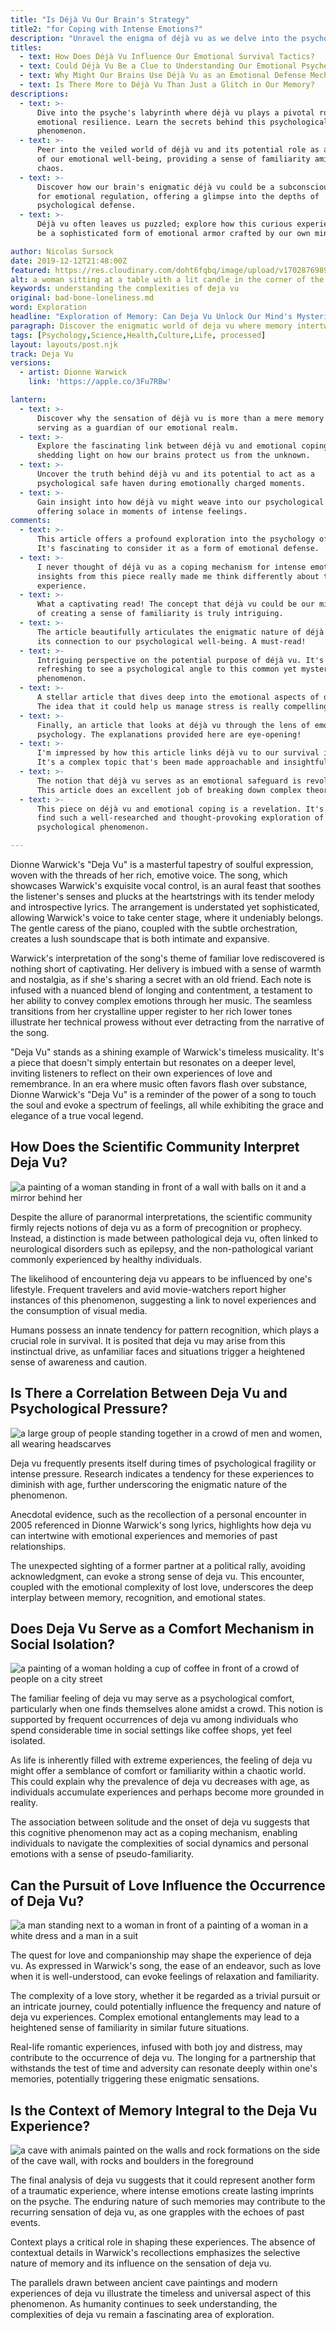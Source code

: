 ```yaml
---
title: "Is Déjà Vu Our Brain's Strategy"
title2: "for Coping with Intense Emotions?"
description: "Unravel the enigma of déjà vu as we delve into the psychology behind this mysterious phenomenon. Discover insights and implications on our emotional coping mechanisms."
titles:
  - text: How Does Déjà Vu Influence Our Emotional Survival Tactics?
  - text: Could Déjà Vu Be a Clue to Understanding Our Emotional Psyche?
  - text: Why Might Our Brains Use Déjà Vu as an Emotional Defense Mechanism?
  - text: Is There More to Déjà Vu Than Just a Glitch in Our Memory?
descriptions:
  - text: >-
      Dive into the psyche's labyrinth where déjà vu plays a pivotal role in
      emotional resilience. Learn the secrets behind this psychological
      phenomenon.
  - text: >-
      Peer into the veiled world of déjà vu and its potential role as a guardian
      of our emotional well-being, providing a sense of familiarity amidst
      chaos.
  - text: >-
      Discover how our brain's enigmatic déjà vu could be a subconscious tool
      for emotional regulation, offering a glimpse into the depths of
      psychological defense.
  - text: >-
      Déjà vu often leaves us puzzled; explore how this curious experience might
      be a sophisticated form of emotional armor crafted by our own minds.

author: Nicolas Sursock
date: 2019-12-12T21:48:00Z
featured: https://res.cloudinary.com/doht6fqbq/image/upload/v1702876989/crackingdacode/zkq4sleht5hvtemdaij6.png
alt: a woman sitting at a table with a lit candle in the corner of the room in front of her
keywords: understanding the complexities of deja vu
original: bad-bone-loneliness.md
word: Exploration
headline: "Exploration of Memory: Can Deja Vu Unlock Our Mind's Mysteries?"
paragraph: Discover the enigmatic world of deja vu where memory intertwines with mystery. Dive into the depths of our cognitive experience and explore whether these familiar moments can reveal secrets of the human mind.
tags: [Psychology,Science,Health,Culture,Life, processed]
layout: layouts/post.njk
track: Deja Vu
versions:
  - artist: Dionne Warwick
    link: 'https://apple.co/3Fu7RBw'

lantern:
  - text: >-
      Discover why the sensation of déjà vu is more than a mere memory trick,
      serving as a guardian of our emotional realm.
  - text: >-
      Explore the fascinating link between déjà vu and emotional coping,
      shedding light on how our brains protect us from the unknown.
  - text: >-
      Uncover the truth behind déjà vu and its potential to act as a
      psychological safe haven during emotionally charged moments.
  - text: >-
      Gain insight into how déjà vu might weave into our psychological fabric,
      offering solace in moments of intense feelings.
comments:
  - text: >-
      This article offers a profound exploration into the psychology of déjà vu.
      It's fascinating to consider it as a form of emotional defense.
  - text: >-
      I never thought of déjà vu as a coping mechanism for intense emotions. The
      insights from this piece really made me think differently about the
      experience.
  - text: >-
      What a captivating read! The concept that déjà vu could be our mind's way
      of creating a sense of familiarity is truly intriguing.
  - text: >-
      The article beautifully articulates the enigmatic nature of déjà vu and
      its connection to our psychological well-being. A must-read!
  - text: >-
      Intriguing perspective on the potential purpose of déjà vu. It's
      refreshing to see a psychological angle to this common yet mysterious
      phenomenon.
  - text: >-
      A stellar article that dives deep into the emotional aspects of déjà vu.
      The idea that it could help us manage stress is really compelling.
  - text: >-
      Finally, an article that looks at déjà vu through the lens of emotional
      psychology. The explanations provided here are eye-opening!
  - text: >-
      I'm impressed by how this article links déjà vu to our survival instincts.
      It's a complex topic that's been made approachable and insightful.
  - text: >-
      The notion that déjà vu serves as an emotional safeguard is revolutionary.
      This article does an excellent job of breaking down complex theories.
  - text: >-
      This piece on déjà vu and emotional coping is a revelation. It's rare to
      find such a well-researched and thought-provoking exploration of a
      psychological phenomenon.

---
```

Dionne Warwick's "Deja Vu" is a masterful tapestry of soulful expression, woven with the threads of her rich, emotive voice. The song, which showcases Warwick's exquisite vocal control, is an aural feast that soothes the listener's senses and plucks at the heartstrings with its tender melody and introspective lyrics. The arrangement is understated yet sophisticated, allowing Warwick's voice to take center stage, where it undeniably belongs. The gentle caress of the piano, coupled with the subtle orchestration, creates a lush soundscape that is both intimate and expansive.

Warwick's interpretation of the song's theme of familiar love rediscovered is nothing short of captivating. Her delivery is imbued with a sense of warmth and nostalgia, as if she's sharing a secret with an old friend. Each note is infused with a nuanced blend of longing and contentment, a testament to her ability to convey complex emotions through her music. The seamless transitions from her crystalline upper register to her rich lower tones illustrate her technical prowess without ever detracting from the narrative of the song.

"Deja Vu" stands as a shining example of Warwick's timeless musicality. It's a piece that doesn't simply entertain but resonates on a deeper level, inviting listeners to reflect on their own experiences of love and remembrance. In an era where music often favors flash over substance, Dionne Warwick's "Deja Vu" is a reminder of the power of a song to touch the soul and evoke a spectrum of feelings, all while exhibiting the grace and elegance of a true vocal legend.

## How Does the Scientific Community Interpret Deja Vu?

![a painting of a woman standing in front of a wall with balls on it and a mirror behind her](https://res.cloudinary.com/doht6fqbq/image/upload/v1702876848/crackingdacode/xgvxz7s34epc6oh9hii8.png)
<!-- 
prompt: An individual experiencing a strong sense of familiarity with an unknown place, illustrated in a photorealistic image, capturing the moment of cognitive dissonance.
keyword: scientific explanation of deja vu, understanding the complexities of deja vu
-->

Despite the allure of paranormal interpretations, the scientific community firmly rejects notions of deja vu as a form of precognition or prophecy. Instead, a distinction is made between pathological deja vu, often linked to neurological disorders such as epilepsy, and the non-pathological variant commonly experienced by healthy individuals.

The likelihood of encountering deja vu appears to be influenced by one's lifestyle. Frequent travelers and avid movie-watchers report higher instances of this phenomenon, suggesting a link to novel experiences and the consumption of visual media.

Humans possess an innate tendency for pattern recognition, which plays a crucial role in survival. It is posited that deja vu may arise from this instinctual drive, as unfamiliar faces and situations trigger a heightened sense of awareness and caution.

## Is There a Correlation Between Deja Vu and Psychological Pressure?

![a large group of people standing together in a crowd of men and women, all wearing headscarves](https://res.cloudinary.com/doht6fqbq/image/upload/v1702876847/crackingdacode/mt2jwf5t3c1hdg3vnyco.png)
<!-- 
prompt: A crowded political rally where an individual spots an estranged former lover, depicted in a photorealistic image, conveying the mixed emotions of the encounter.
keyword: psychological factors affecting deja vu, understanding the complexities of deja vu
-->

Deja vu frequently presents itself during times of psychological fragility or intense pressure. Research indicates a tendency for these experiences to diminish with age, further underscoring the enigmatic nature of the phenomenon.

Anecdotal evidence, such as the recollection of a personal encounter in 2005 referenced in Dionne Warwick's song lyrics, highlights how deja vu can intertwine with emotional experiences and memories of past relationships.

The unexpected sighting of a former partner at a political rally, avoiding acknowledgment, can evoke a strong sense of deja vu. This encounter, coupled with the emotional complexity of lost love, underscores the deep interplay between memory, recognition, and emotional states.

## Does Deja Vu Serve as a Comfort Mechanism in Social Isolation?

![a painting of a woman holding a cup of coffee in front of a crowd of people on a city street](https://res.cloudinary.com/doht6fqbq/image/upload/v1702876846/crackingdacode/ahmobppdbf693uhycuz7.png)
<!-- 
prompt: An individual sitting in a bustling coffee shop experiences a moment of deja vu, captured in a photorealistic image, highlighting the contrast between the social environment and internal experience.
keyword: deja vu as a social coping mechanism, understanding the complexities of deja vu
-->

The familiar feeling of deja vu may serve as a psychological comfort, particularly when one finds themselves alone amidst a crowd. This notion is supported by frequent occurrences of deja vu among individuals who spend considerable time in social settings like coffee shops, yet feel isolated.

As life is inherently filled with extreme experiences, the feeling of deja vu might offer a semblance of comfort or familiarity within a chaotic world. This could explain why the prevalence of deja vu decreases with age, as individuals accumulate experiences and perhaps become more grounded in reality.

The association between solitude and the onset of deja vu suggests that this cognitive phenomenon may act as a coping mechanism, enabling individuals to navigate the complexities of social dynamics and personal emotions with a sense of pseudo-familiarity.

## Can the Pursuit of Love Influence the Occurrence of Deja Vu?

![a man standing next to a woman in front of a painting of a woman in a white dress and a man in a suit](https://res.cloudinary.com/doht6fqbq/image/upload/v1702876847/crackingdacode/munmapi6gjh3abhko3a9.png)
<!-- 
prompt: A couple in a moment of deep connection that feels eerily familiar, depicted in a photorealistic image, symbolizing the intricate link between love and memory.
keyword: romantic experiences and deja vu, understanding the complexities of deja vu
-->

The quest for love and companionship may shape the experience of deja vu. As expressed in Warwick's song, the ease of an endeavor, such as love when it is well-understood, can evoke feelings of relaxation and familiarity.

The complexity of a love story, whether it be regarded as a trivial pursuit or an intricate journey, could potentially influence the frequency and nature of deja vu experiences. Complex emotional entanglements may lead to a heightened sense of familiarity in similar future situations.

Real-life romantic experiences, infused with both joy and distress, may contribute to the occurrence of deja vu. The longing for a partnership that withstands the test of time and adversity can resonate deeply within one's memories, potentially triggering these enigmatic sensations.

## Is the Context of Memory Integral to the Deja Vu Experience?

![a cave with animals painted on the walls and rock formations on the side of the cave wall, with rocks and boulders in the foreground](https://res.cloudinary.com/doht6fqbq/image/upload/v1702876847/crackingdacode/jilntfbjrb3zcrzfrhxm.png)
<!-- 
prompt: Cave paintings that evoke a sense of deja vu among modern viewers, captured in a photorealistic image, hinting at the ancient origins of this enigmatic experience.
keyword: contextual significance in deja vu experiences, understanding the complexities of deja vu
-->

The final analysis of deja vu suggests that it could represent another form of a traumatic experience, where intense emotions create lasting imprints on the psyche. The enduring nature of such memories may contribute to the recurring sensation of deja vu, as one grapples with the echoes of past events.

Context plays a critical role in shaping these experiences. The absence of contextual details in Warwick's recollections emphasizes the selective nature of memory and its influence on the sensation of deja vu.

The parallels drawn between ancient cave paintings and modern experiences of deja vu illustrate the timeless and universal aspect of this phenomenon. As humanity continues to seek understanding, the complexities of deja vu remain a fascinating area of exploration.